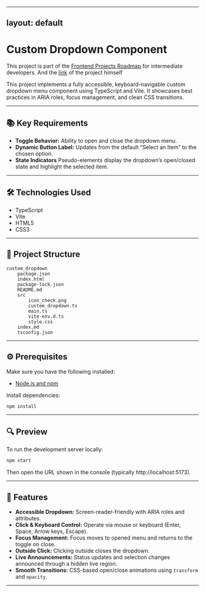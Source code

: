 <!-- START JEKYLL LAYOUT -->
---
layout: default
---
<!-- END JEKYLL LAYOUT -->
# Custom Dropdown Component
This project is part of the [Frontend Projects Roadmap](https://roadmap.sh/frontend/projects) for intermediate developers. And the [link](https://roadmap.sh/projects/custom-dropdown) of the project himself 

This project implements a fully accessible, keyboard-navigable custom dropdown menu component using TypeScript and Vite. It showcases best practices in ARIA roles, focus management, and clean CSS transitions.

---

## 📚 Key Requirements

- **Toggle Behavior:** Ability to open and close the dropdown menu.
- **Dynamic Button Label:** Updates from the default “Select an Item” to the chosen option.
- **State Indicators** Pseudo-elements display the dropdown’s open/closed state and highlight the selected item.

---

## 🛠️ Technologies Used

- TypeScript
- Vite
- HTML5
- CSS3

---

## 📁 Project Structure
<!-- START PROJECT STRUCTURE -->
```
custom_dropdown
	package.json
	index.html
	package-lock.json
	README.md
	src
		icon_check.png
		custom_dropdown.ts
		main.ts
		vite-env.d.ts
		style.css
	index.md
	tsconfig.json

```
<!-- END PROJECT STRUCTURE -->

---

## ⚙️ Prerequisites

Make sure you have the following installed:

- [Node.js and npm](https://nodejs.org/)

Install dependencies:

```bash
npm install
```

---

## 🔍 Preview

To run the development server locally:

```bash
npm start
```

Then open the URL shown in the console (typically http://localhost:5173).

---

## 🚀 Features

- **Accessible Dropdown:** Screen-reader-friendly with ARIA roles and attributes.
- **Click & Keyboard Control:** Operate via mouse or keyboard (Enter, Space, Arrow keys, Escape).
- **Focus Management:** Focus moves to opened menu and returns to the toggle on close.
- **Outside Click:** Clicking outside closes the dropdown.
- **Live Announcements:** Status updates and selection changes announced through a hidden live region.
- **Smooth Transitions:** CSS-based open/close animations using `transform` and `opacity`.

---
